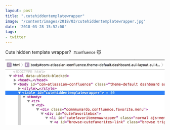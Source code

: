 ```yaml
---
layout: post
title: ".cutehiddentemplatewrapper"
image: "/content/images/2018/03/cutehiddentemplatewrapper.jpg"
date: '2018-03-28 15:52:00'
tags:
- twitter
---
```


Cute hidden template wrapper? &nbsp;<small>#confluence</small>
😽

![Screenshot](/content/images/2018/03/cutehiddentemplatewrapper.jpg)